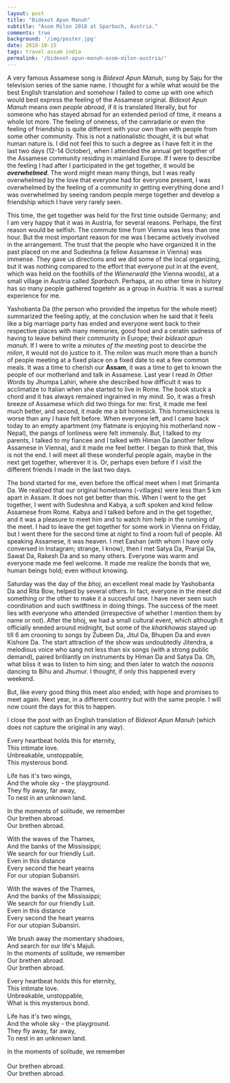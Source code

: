 ```yaml
---
layout: post
title: "Bidexot Apun Manuh"
subtitle: "Asom Milon 2018 at Sparbach, Austria."
comments: true
background: '/img/poster.jpg'
date: 2018-10-15
tags: travel assam india
permalink: '/bidexot-apun-manuh-asom-milon-austria/'
---
```


A very famous Assamese song is *Bidexot Apun Manuh*, sung by Saju for the television series of the same name. I thought for a 
while what would be the best English translation and somehow I failed to come up with one which would best express the feeling of the 
Assamese original. *Bidexot Apun Manuh* means *own people abroad*, if it is translated literally, but for someone who has stayed 
abroad for an extended period of time, it means a whole lot more. The feeling of oneness, of the camradarie or even the feeling of 
friendship is quite different with your own than with people from some other community. This is not a nationalistic thought, it 
is but what human nature is. I did not feel this to such a degree as I have felt it in the last two days (12-14 October), when I 
attended the annual get together of the Assamese community residing in mainland Europe. If I were to describe the feeling I had 
after I participated in the get together, it would be ***overwhelmed***. The word might mean many things, but I was really overwhelmed 
by the love that everyone had for everyone present, I was overwhelmed by the feeling of a community in getting everything done and 
I was overwhelmed by seeing random people merge together and develop a friendship which I have very rarely seen.

This time, the get together was held for the first time outside Germany; and I am very happy that it was in Austria, for several reasons. 
Perhaps, the first reason would be selfish. The commute time from Vienna was less than one hour. But the most important reason 
for me was I became actively involved in the arrangement. The trust that the people who have organized it in the past placed on me 
and Sudeshna (a fellow Assamese in Vienna) was immense. They gave us directions and we did some of the local organizing, but it 
was nothing compared to the effort that everyone put in at the event, which was held on the foothills of the *Wienerwald* (the Vienna 
woods), at a small village in Austria called *Sparbach*. Perhaps, at no other time in history has so many people gathered togetehr as 
a group in Austria. It was a surreal experience for me.

Yashobanta Da (the person who provided the impetus for the whole meet) summarized the feeling aptly, at the conclusion when he 
said that it feels like a big marriage party has ended and everyone went back to their respective places with many memories, good food 
and a ceratin sadness of having to leave behind their community in Europe; their *bidexot apun manuh*. If I were to write a *minutes of the meeting* 
post to descirbe the *milon*, it would not do justice to it. The *milon* was much more than a bunch of people meeting at a fixed 
place on a fixed date to eat a few common meals. It was a time to cherish our **Assam**, it was a time to get to known the people 
of our motherland and talk in Assamese. Last year I read *In Other Words* by Jhumpa Lahiri, where she described how difficult it 
was to acclimatize to Italian when she started to live in Rome. The book stuck a chord and it has always remained ingrained in 
my mind. So, it was a fresh breeze of Assamese which did two things for me: first, it made me feel much better, and second, it made 
me a bit homesick. This homesickness is worse than any I have felt before. When everyone left, and I came back today to an empty 
apartment (my flatmate is enjoying his motherland now - Nepal), the pangs of lonliness were felt immensly. But, I talked to my 
parents, I talked to my fiancee and I talked with Himan Da (another fellow Assamese in Vienna), and it made me feel better. I began 
to think that, this is not the end. I will meet all these wonderful people again, maybe in the next get together, wherever it is. Or, 
perhaps even before if I visit the different friends I made in the last two days.

The bond started for me, even before the offical meet when I met Srimanta Da. We realized that our original hometowns (-villages) 
were less than 5 km apart in Assam. It does not get better than this. When I went to the get together, I went with Sudeshna and Kabya, 
a soft spoken and kind fellow Assamese from Rome. Kabya and I talked before and in the get together, and it was a pleasure to meet him 
and to watch him help in the running of the meet. I had to leave the get together for some work in Vienna on Friday, but I went there 
for the second time at night to find a room full of people. All speaking Assamese, it was heaven. I met Eashan (with whom I have 
only conversed in Instagram; strange, I know), then I met Satya Da, Pranjal Da, Sawat Da, Rakesh Da and so many others. Everyone was 
warm and everyone made me feel welcome. It made me realize the bonds that we, human beings hold; even without knowing.

Saturday was the day of the *bhoj*, an excellent meal made by Yashobanta Da and Rita Bow, helped by several others. In fact, everyone 
in the meet did something or the other to make it a succesful one. I have never seen such coordination and such switftness in doing 
things. The success of the meet lies with everyone who attended (irrespective of whether I mention them by name or not). After the bhoj, 
we had a small cultural event, which although it officially eneded around midnight, but some of the *kharkhowas* stayed up till 
6 am crooning to songs by Zubeen Da, Jitul Da, Bhupen Da and even Kishore Da. The start attraction of the show was undoubtedly Jitendra, 
a melodious voice who sang not less than six songs (with a strong public demand), paired brilliantly on instruments by Himan Da and 
Satya Da. Oh, what bliss it was to listen to him sing; and then later to watch the *nasonis* dancing to Bihu and Jhumur. I thought, 
if only this happened every weekend.

But, like every good thing this meet also ended; with hope and promises to meet again. Next year, in a different country but with the 
same people. I will now count the days for this to happen.

I close the post with an English translation of *Bidexot Apun Manuh* (which does not capture the original in any way).

Every heartbeat holds this for eternity,<br/>
This intimate love.<br/>
Unbreakable, unstoppable,<br/>
This mysterous bond.<br/>

Life has it's two wings,<br/>
And the whole sky - the playground.<br/>
They fly away, far away,<br/>
To nest in an unknown land.

In the moments of solitude, we remember<br/>
Our brethen abroad.<br/>
Our brethen abroad.

With the waves of the Thames,<br/>
And the banks of the Mississippi;<br/>
We search for our friendly Luit.<br/>
Even in this distance<br/>
Every second the heart yearns<br/>
For our utopian Subansiri.

With the waves of the Thames,<br/>
And the banks of the Mississippi;<br/>
We search for our friendly Luit.<br/>
Even in this distance<br/>
Every second the heart yearns<br/>
For our utopian Subansiri.

We brush away the momentary shadows,<br/>
And search for our life's Majuli.<br/>
In the moments of solitude, we remember<br/>
Our brethen abroad.<br/>
Our brethen abroad.

Every heartbeat holds this for eternity,<br/>
This intimate love.<br/>
Unbreakable, unstoppable,<br/>
What is this mysterous bond.

Life has it's two wings,<br/>
And the whole sky - the playground.<br/>
They fly away, far away,<br/>
To nest in an unknown land.

In the moments of solitude, we remember<br/><br/>
Our brethen abroad.<br/>
Our brethen abroad.
